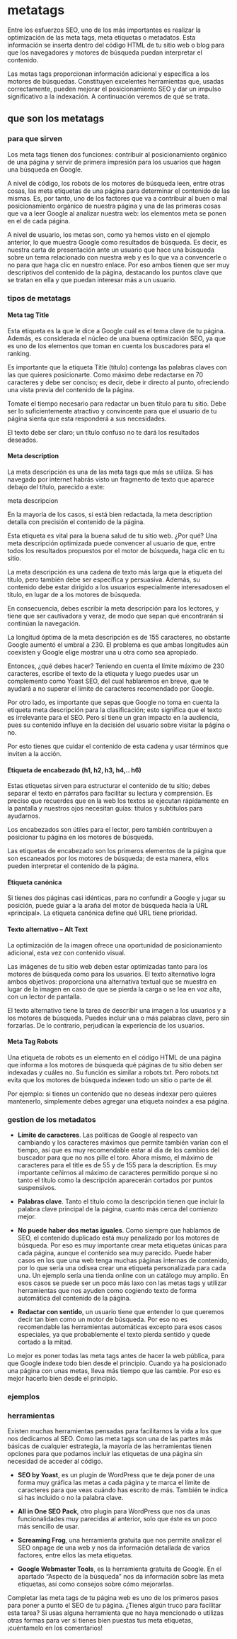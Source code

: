 # metatags

Entre los esfuerzos SEO, uno de los más importantes es realizar la optimización de las meta tags, meta etiquetas o metadatos. Esta información se inserta dentro del código HTML de tu sitio web o blog para que los navegadores y motores de búsqueda puedan interpretar el contenido.

Las metas tags proporcionan información adicional y específica a los motores de búsquedas. Constituyen excelentes herramientas que, usadas correctamente, pueden mejorar el posicionamiento SEO y dar un impulso significativo a la indexación.  A continuación veremos de qué se trata.

## que son los metatags



### para que sirven

Los meta tags tienen dos funciones: contribuir al posicionamiento orgánico de una página y servir de primera impresión para los usuarios que hagan una búsqueda en Google.

A nivel de código, los robots de los motores de búsqueda leen, entre otras cosas, las meta etiquetas de una página para determinar el contenido de las mismas. Es, por tanto, uno de los factores que va a contribuir al buen o mal posicionamiento orgánico de nuestra página y una de las primeras cosas que va a leer Google al analizar nuestra web: los elementos meta se ponen en el <head> de cada página.

A nivel de usuario, los metas son, como ya hemos visto en el ejemplo anterior, lo que muestra Google como resultados de búsqueda. Es decir, es nuestra carta de presentación ante un usuario que hace una búsqueda sobre un tema relacionado con nuestra web y es lo que va a convencerle o no para que haga clic en nuestro enlace. Por eso ambos tienen que ser muy descriptivos del contenido de la página, destacando los puntos clave que se tratan en ella y que puedan interesar más a un usuario.

### tipos de metatags

#### Meta tag Title

Esta etiqueta es la que le dice a Google cuál es el tema clave de tu página. Además, es considerada el núcleo de una buena optimización SEO, ya que es uno de los elementos que toman en cuenta los buscadores para el ranking.

Es importante que la etiqueta Title (título) contenga las palabras claves con las que quieres posicionarte. Como máximo debe redactarse en 70 caracteres y debe ser conciso; es decir, debe ir directo al punto, ofreciendo una vista previa del contenido de la página.

Tomate el tiempo necesario para redactar un buen título para tu sitio. Debe ser lo suficientemente atractivo y convincente para que el usuario de tu página sienta que esta responderá a sus necesidades.

El  texto debe ser claro; un título confuso no te dará los resultados deseados.

#### Meta description

La meta descripción es una de las meta tags que más se utiliza. Si has navegado por internet habrás visto un fragmento de texto que aparece debajo del título, parecido a este:

meta descripcion

En la mayoría de los casos, si está bien redactada, la meta description detalla con precisión el contenido de la página.

Esta etiqueta es vital para la buena salud de tu sitio web. ¿Por qué? Una meta descripción optimizada puede convencer al usuario de que, entre todos los resultados propuestos por el motor de búsqueda, haga clic en tu sitio.

La meta descripción es una cadena de texto más larga que la etiqueta del título, pero  también debe ser específica y persuasiva. Además, su contenido debe estar dirigido a los usuarios especialmente interesados ​​en el título, en lugar de a los motores de búsqueda.

En consecuencia, debes  escribir la meta descripción para los lectores, y tiene que ser cautivadora y veraz, de modo que sepan qué encontrarán si continúan la navegación.

La longitud óptima de la meta descripción es de 155 caracteres, no obstante Google aumentó el umbral a 230. El problema es que ambas longitudes aún coexisten y Google elige mostrar una u otra como sea apropiado.

Entonces, ¿qué debes hacer? Teniendo en cuenta el límite máximo de 230 caracteres, escribe el texto de la etiqueta  y luego puedes usar un complemento como Yoast SEO, del cual hablaremos en breve, que te ayudará a no superar el límite de caracteres recomendado por Google.

Por otro lado, es importante que sepas que Google no toma en cuenta la etiqueta meta descripción para la clasificación; esto significa que el texto es irrelevante para el SEO. Pero sí tiene un gran impacto en la audiencia, pues su contenido influye en la decisión del usuario sobre visitar la página o no.

Por esto tienes que cuidar el contenido de esta cadena y usar términos que inviten a la acción.

#### Etiqueta de encabezado (h1, h2, h3, h4,.. h6)

Estas etiquetas sirven para estructurar el contenido de tu sitio; debes separar el texto en párrafos para facilitar su lectura y comprensión. Es preciso que recuerdes que en la web los textos se ejecutan rápidamente en la pantalla y nuestros ojos necesitan guías: títulos y subtítulos para ayudarnos.

Los encabezados son útiles para el lector, pero también contribuyen a posicionar tu página en los motores de búsqueda.

Las etiquetas de encabezado son los primeros elementos de la página que son escaneados por los motores de búsqueda; de esta manera, ellos pueden interpretar el contenido de la página.

#### Etiqueta canónica

Si tienes dos páginas casi idénticas, para no confundir a Google y jugar su posición, puede guiar a la araña del motor de búsqueda hacia la URL «principal». La etiqueta canónica define qué URL tiene prioridad.

#### Texto alternativo – Alt Text

La optimización de la imagen ofrece una oportunidad de posicionamiento adicional, esta vez con contenido visual.

Las imágenes de tu sitio web deben estar optimizadas tanto para los motores de búsqueda como para los usuarios. El texto alternativo logra ambos objetivos: proporciona una alternativa textual que se muestra en lugar de la imagen en caso de que se pierda la carga o se lea en voz alta, con un lector de pantalla.

El texto alternativo tiene la tarea de describir una imagen a los usuarios y a los motores de búsqueda. Puedes incluir una o más palabras clave, pero sin forzarlas. De lo contrario, perjudican la experiencia de los usuarios.

#### Meta Tag Robots

Una etiqueta de robots es un elemento en el código HTML de una página que informa a los motores de búsqueda qué páginas de tu sitio deben ser indexadas y cuáles no. Su función es similar a robots.txt. Pero robots.txt evita que los motores de búsqueda indexen todo un sitio o parte de él.

Por ejemplo: si tienes un contenido que no deseas indexar pero quieres mantenerlo, simplemente debes agregar una etiqueta noindex a esa página.




### gestion de los metadatos

  - **Límite de caracteres**. Las políticas de Google al respecto van cambiando y los caracteres máximos que permite también varían con el tiempo, así que es muy recomendable estar al día de los cambios del buscador para que no nos pille el toro. Ahora mismo, el máximo de caracteres para el title es de 55 y de 155 para la description. Es muy importante ceñirnos al máximo de caracteres permitido porque si no tanto el título como la descripción aparecerán cortados por puntos suspensivos.

  - **Palabras clave**. Tanto el título como la descripción tienen que incluir la palabra clave principal de la página, cuanto más cerca del comienzo mejor.

  - **No puede haber dos metas iguales**. Como siempre que hablamos de SEO, el contenido duplicado está muy penalizado por los motores de búsqueda. Por eso es muy importante crear meta etiquetas únicas para cada página, aunque el contenido sea muy parecido. Puede haber casos en los que una web tenga muchas páginas internas de contenido, por lo que sería una odisea crear una etiqueta personalizada para cada una. Un ejemplo sería una tienda online con un catálogo muy amplio. En esos casos se puede ser un poco más laxo con las metas tags y utilizar herramientas que nos ayuden como cogiendo texto de forma automática del contenido de la página.

  - **Redactar con sentido**, un usuario tiene que entender lo que queremos decir tan bien como un motor de búsqueda. Por eso no es recomendable las herramientas automáticas excepto para esos casos especiales, ya que probablemente el texto pierda sentido y quede cortado a la mitad.

Lo mejor es poner todas las meta tags antes de hacer la web pública, para que Google indexe todo bien desde el principio. Cuando ya ha posicionado una página con unas metas, lleva más tiempo que las cambie. Por eso es mejor hacerlo bien desde el principio.

### ejemplos

### herramientas

  Existen muchas herramientas pensadas para facilitarnos la vida a los que nos dedicamos al SEO. Como las meta tags son una de las partes más básicas de cualquier estrategia, la mayoría de las herramientas tienen opciones para que podamos incluir las etiquetas de una página sin necesidad de acceder al código. 

  - **SEO by Yoast**, es un plugin de WordPress que te deja poner de una forma muy gráfica las metas a cada página y te marca el límite de caracteres para que veas cuándo has escrito de más. También te indica si has incluido o no la palabra clave.

 - **All in One SEO Pack**, otro plugin para WordPress que nos da unas funcionalidades muy parecidas al anterior, solo que éste es un poco más sencillo de usar.

 - **Screaming Frog**, una herramienta gratuita que nos permite analizar el SEO onpage de una web y nos da información detallada de varios factores, entre ellos las meta etiquetas.
 
 - **Google Webmaster Tools**, es la herramienta gratuita de Google. En el apartado “Aspecto de la búsqueda” nos da información sobre las meta etiquetas, así como consejos sobre cómo mejorarlas.

Completar las meta tags de tu página web es uno de los primeros pasos para poner a punto el SEO de tu página. ¿Tienes algún truco para facilitar esta tarea? Si usas alguna herramienta que no haya mencionado o utilizas otras formas para ver si tienes bien puestas tus meta etiquetas, ¡cuéntamelo en los comentarios!

